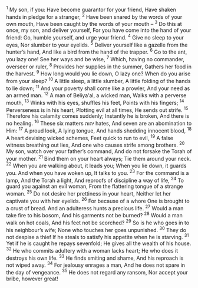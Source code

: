 <sup>1</sup> My son, if you: Have become guarantor for your friend, Have shaken hands in pledge for a stranger,
<sup>2</sup> Have been snared by the words of your own mouth, Have been caught by the words of your mouth –
<sup>3</sup> Do this at once, my son, and deliver yourself, For you have come into the hand of your friend: Go, humble yourself, and urge your friend.
<sup>4</sup> Give no sleep to your eyes, Nor slumber to your eyelids.
<sup>5</sup> Deliver yourself like a gazelle from the hunter’s hand, And like a bird from the hand of the trapper.
<sup>6</sup> Go to the ant, you lazy one! See her ways and be wise,
<sup>7</sup> Which, having no commander, overseer or ruler,
<sup>8</sup> Provides her supplies in the summer, Gathers her food in the harvest.
<sup>9</sup> How long would you lie down, O lazy one? When do you arise from your sleep?
<sup>10</sup> A little sleep, a little slumber, A little folding of the hands to lie down;
<sup>11</sup> And your poverty shall come like a prowler, And your need as an armed man.
<sup>12</sup> A man of Beliya‛al, a wicked man, Walks with a perverse mouth,
<sup>13</sup> Winks with his eyes, shuffles his feet, Points with his fingers;
<sup>14</sup> Perverseness is in his heart, Plotting evil at all times, He sends out strife.
<sup>15</sup> Therefore his calamity comes suddenly; Instantly he is broken, And there is no healing.
<sup>16</sup> These six matters יהוה hates, And seven are an abomination to Him:
<sup>17</sup> A proud look, A lying tongue, And hands shedding innocent blood,
<sup>18</sup> A heart devising wicked schemes, Feet quick to run to evil,
<sup>19</sup> A false witness breathing out lies, And one who causes strife among brothers.
<sup>20</sup> My son, watch over your father’s command, And do not forsake the Torah of your mother.
<sup>21</sup> Bind them on your heart always; Tie them around your neck.
<sup>22</sup> When you are walking about, it leads you; When you lie down, it guards you. And when you have woken up, It talks to you.
<sup>23</sup> For the command is a lamp, And the Torah a light, And reproofs of discipline a way of life,
<sup>24</sup> To guard you against an evil woman, From the flattering tongue of a strange woman.
<sup>25</sup> Do not desire her prettiness in your heart, Neither let her captivate you with her eyelids.
<sup>26</sup> For because of a whore One is brought to a crust of bread. And an adulteress hunts a precious life.
<sup>27</sup> Would a man take fire to his bosom, And his garments not be burned?
<sup>28</sup> Would a man walk on hot coals, And his feet not be scorched?
<sup>29</sup> So is he who goes in to his neighbour’s wife; None who touches her goes unpunished.
<sup>30</sup> They do not despise a thief If he steals to satisfy his appetite when he is starving.
<sup>31</sup> Yet if he is caught he repays sevenfold; He gives all the wealth of his house.
<sup>32</sup> He who commits adultery with a woman lacks heart; He who does it destroys his own life.
<sup>33</sup> He finds smiting and shame, And his reproach is not wiped away.
<sup>34</sup> For jealousy enrages a man, And he does not spare in the day of vengeance.
<sup>35</sup> He does not regard any ransom, Nor accept your bribe, however great!
